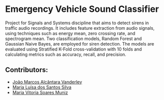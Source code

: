 # Emergency Vehicle Sound Classifier

Project for Signals and Systems discipline that aims to detect sirens in traffic audio recordings. It includes feature extraction from audio signals, using techniques such as energy mean, zero crossing rate, and spectrogram mean. Two classification models, Random Forest and Gaussian Naive Bayes, are employed for siren detection. The models are evaluated using Stratified K-Fold cross-validation with 10 folds and calculating metrics such as accuracy, recall, and precision.

## Contributors: 
- [João Marcos Alcântara Vanderley](https://github.com/jmarcossss)
- [Maria Luísa dos Santos Silva](https://github.com/mluisass)
- [Maria Vitoria Soares Muniz](https://github.com/mariavmuniz)
